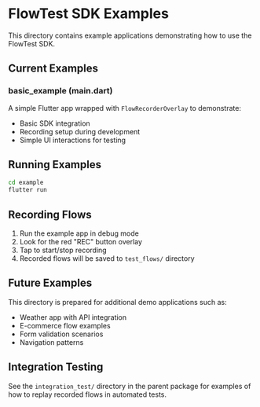 # FlowTest SDK Examples

This directory contains example applications demonstrating how to use the FlowTest SDK.

## Current Examples

### basic_example (main.dart)

A simple Flutter app wrapped with `FlowRecorderOverlay` to demonstrate:

- Basic SDK integration
- Recording setup during development
- Simple UI interactions for testing

## Running Examples

```bash
cd example
flutter run
```

## Recording Flows

1. Run the example app in debug mode
2. Look for the red "REC" button overlay
3. Tap to start/stop recording
4. Recorded flows will be saved to `test_flows/` directory

## Future Examples

This directory is prepared for additional demo applications such as:

- Weather app with API integration
- E-commerce flow examples
- Form validation scenarios
- Navigation patterns

## Integration Testing

See the `integration_test/` directory in the parent package for examples of how to replay recorded flows in automated tests.
